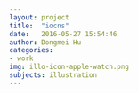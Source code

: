 ```yaml
---
layout: project
title:  "iocns"
date:   2016-05-27 15:54:46
author: Dongmei Hu
categories:
- work
img: illo-icon-apple-watch.png
subjects: illustration
---
```

